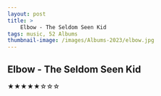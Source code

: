 ```yaml
---
layout: post 
title: >
    Elbow - The Seldom Seen Kid
tags: music, 52 Albums
thumbnail-image: /images/Albums-2023/elbow.jpg
---
```


## Elbow - The Seldom Seen Kid



★★★★★☆☆☆